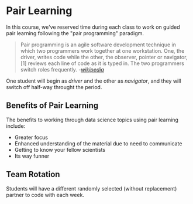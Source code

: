 # Pair Learning

In this course, we've reserved time during each class to work on guided pair learning following the "pair programming" paradigm.  

> Pair programming is an agile software development technique in which two programmers work together at one workstation. One, the driver, writes code while the other, the observer, pointer or navigator,[1] reviews each line of code as it is typed in. The two programmers switch roles frequently. _-[wikipedia](http://en.wikipedia.org/wiki/Pair_programming)_

One student will begin as _driver_ and the other as _navigator_, and they will switch off half-way throught the period.

## Benefits of Pair Learning
The benefits to working through data science topics using pair learning include:
* Greater focus
* Enhanced understanding of the material due to need to communicate 
* Getting to know your fellow scientists
* Its way funner

## Team Rotation
Students will have a different randomly selected (without replacement) partner to code with each week.

